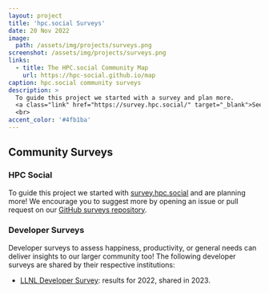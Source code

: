 ```yaml
---
layout: project
title: 'hpc.social Surveys'
date: 20 Nov 2022
image: 
  path: /assets/img/projects/surveys.png
screenshot: /assets/img/projects/surveys.png
links:
  - title: The HPC.social Community Map
    url: https://hpc-social.github.io/map
caption: hpc.social community surveys
description: >
  To guide this project we started with a survey and plan more.
  <a class="link" href="https://survey.hpc.social/" target="_blank">See the details here</a>! 
  <br>
accent_color: '#4fb1ba'
---
```



## Community Surveys

### HPC Social

To guide this project we started with [survey.hpc.social](https://survey.hpc.social/) and are planning more!
We encourage you to suggest more by opening an issue or pull request on our [GitHub surveys repository](https://github.com/hpc-social/surveys).

### Developer Surveys

Developer surveys to assess happiness, productivity, or general needs can deliver insights
to our larger community too! The following developer surveys are shared by their respective institutions:

 - [LLNL Developer Survey](https://software.llnl.gov/radiuss/2023/02/08/first-developer-survey/): results for 2022, shared in 2023.
